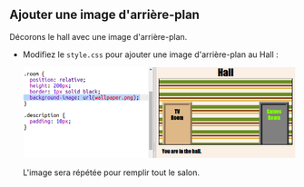 ## Ajouter une image d'arrière-plan

Décorons le hall avec une image d'arrière-plan.

+  Modifiez le `style.css` pour ajouter une image d'arrière-plan au Hall :

	![screenshot](images/rooms-hall-decorated.png)	

	L'image sera répétée pour remplir tout le salon. 




